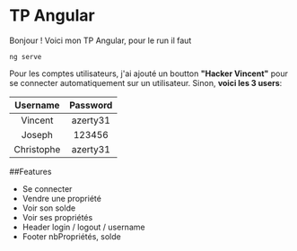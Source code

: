 # TP Angular
Bonjour !
Voici mon TP Angular, pour le run il faut
```shell
ng serve
```

Pour les comptes utilisateurs, j'ai ajouté un boutton **"Hacker Vincent"** pour se connecter automatiquement sur un utilisateur. Sinon, **voici les 3 users**:

| Username        | Password |
| :-------------: |:-------------:|
| Vincent     | azerty31 |
| Joseph      | 123456     |
| Christophe | azerty31      |

##Features
- Se connecter
- Vendre une propriété
- Voir son solde
- Voir ses propriétés
- Header login / logout / username
- Footer nbPropriétés, solde